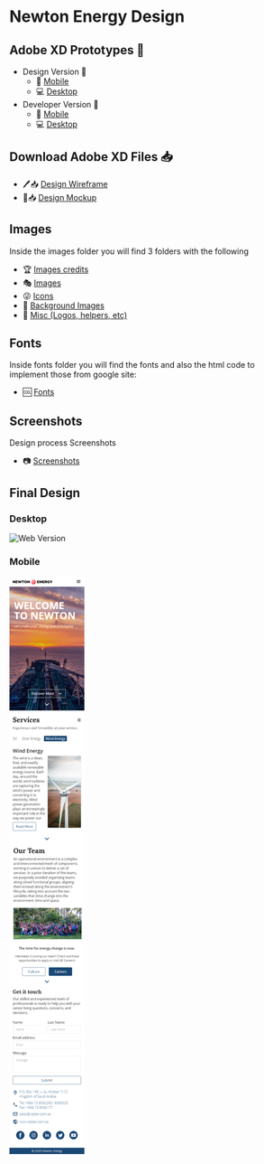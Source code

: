 # Newton Energy Design

## Adobe XD Prototypes 👀

- Design Version 🎨
  - 📱 <a href="https://xd.adobe.com/view/6e890fee-0df6-4f31-6790-6517ae4a2799-18b8/?fullscreen" target="_blank">Mobile</a>
  - 💻 <a href="https://xd.adobe.com/view/9fdbf51a-cc1c-417f-66d7-9897a37b7828-e9ea/?fullscreen" target="_blank">Desktop</a>
- Developer Version 🔨
  - 📱 <a href="https://xd.adobe.com/view/ac5c7968-49ae-424c-619f-c3ed7df6193d-da6d/" target="_blank">Mobile</a>
  - 💻 <a href="https://xd.adobe.com/view/6ef07c58-f60e-4967-4045-158ce5e1ed1d-18c1/" target="_blank">Desktop</a>

## Download Adobe XD Files 📥
  - 🖊📥 [Design Wireframe](https://github.com/AlejandroJSR7/newton-energy-design/blob/master/Newton%20Energy%20%20Wireframe.xd?raw=true)
  - 🎨📥 [Design Mockup](https://github.com/AlejandroJSR7/newton-energy-design/blob/master/Newton%20Energy.xd?raw=true)

## Images
Inside the images folder you will find 3 folders with the following
- 🏆 [Images credits](https://github.com/AlejandroJSR7/newton-energy-design/blob/master/images/credits.txt)
- 🎭 [Images](https://github.com/AlejandroJSR7/newton-energy-design/tree/master/images)
- 😜 [Icons](https://github.com/AlejandroJSR7/newton-energy-design/tree/master/images/icons)
- 🌄 [Background Images](https://github.com/AlejandroJSR7/newton-energy-design/tree/master/images/bg)
- 🍬 [Misc (Logos, helpers, etc)](https://github.com/AlejandroJSR7/newton-energy-design/tree/master/images/misc)

## Fonts
Inside fonts folder you will find the fonts and also the html code to implement those from google site:
- 🆒 [Fonts](https://github.com/AlejandroJSR7/newton-energy-design/tree/master/fonts)

## Screenshots
Design process Screenshots
- 📷 [Screenshots](https://github.com/AlejandroJSR7/newton-energy-design/tree/master/screenshots)

## Final Design

### Desktop

<img src="https://raw.githubusercontent.com/AlejandroJSR7/newton-energy-design/master/images/Newton%20Energy%20%E2%80%93%20Desktop%20%E2%80%93%20mockup.png" alt="Web Version"/>

### Mobile

<img src="https://raw.githubusercontent.com/AlejandroJSR7/newton-energy-design/master/images/Newton%20Energy%20-%20Mobile.png" alt="Mobile Version"/>
